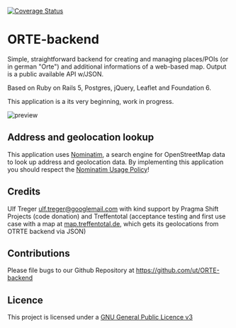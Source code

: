 [![Coverage Status](https://coveralls.io/repos/github/ut/ORTE-backend/badge.svg?branch=master)](https://coveralls.io/github/ut/ORTE-backend?branch=master)

# ORTE-backend

Simple, straightforward backend for creating and managing places/POIs (or in german "Orte") and additional informations of a web-based map. Output is a public available API w/JSON.

Based on Ruby on Rails 5, Postgres, jQuery, Leaflet and Foundation 6.

This application is a its very beginning, work in progress. 

![preview](https://raw.githubusercontent.com/ut/ORTE-backend/master/app/assets/images/ORTE-backend-dev-002.jpg)

## Address and geolocation lookup

This application uses [Nominatim](https://nominatim.openstreetmap.org/), a search engine for OpenStreetMap data to look up address and geolocation data. By implementing this application you should respect the [Nominatim Usage Policy](https://operations.osmfoundation.org/policies/nominatim/)!

## Credits

Ulf Treger <ulf.treger@googlemail.com> with kind support by Pragma Shift Projects (code donation) and Treffentotal (acceptance testing and first use case with a map at [map.treffentotal.de](https://map.treffentotal.de), which gets its geolocations from OTRTE backend via JSON)

## Contributions

Please file bugs to our Github Repository at https://github.com/ut/ORTE-backend

## Licence

This project is licensed under a [GNU General Public Licence v3](https://github.com/ut/ORTE-backend/blob/master/LICENSE)
